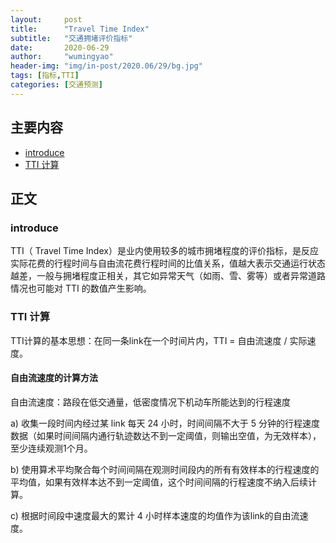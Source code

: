 ```yaml
---
layout:     post
title:      "Travel Time Index"
subtitle:   "交通拥堵评价指标"
date:       2020-06-29
author:     "wumingyao"
header-img: "img/in-post/2020.06/29/bg.jpg"
tags: [指标,TTI]
categories: [交通预测]
---
```

## 主要内容
* [introduce](#p1)
* [TTI 计算](#p2)
## 正文

###  <span id="p1">introduce</span>

TTI（ Travel Time Index）是业内使用较多的城市拥堵程度的评价指标，是反应实际花费的行程时间与自由流花费行程时间的比值关系，值越大表示交通运行状态越差，一般与拥堵程度正相关，其它如异常天气（如雨、雪、雾等）或者异常道路情况也可能对 TTI 的数值产生影响。

###  <span id="p2">TTI 计算</span>
TTI计算的基本思想：在同一条link在一个时间片内，TTI = 自由流速度 / 实际速度。

#### 自由流速度的计算方法

自由流速度：路段在低交通量，低密度情况下机动车所能达到的行程速度

a)  收集一段时间内经过某 link 每天 24 小时，时间间隔不大于 5 分钟的行程速度数据（如果时间间隔内通行轨迹数达不到一定阈值，则输出空值，为无效样本），至少连续观测1个月。

b)  使用算术平均聚合每个时间间隔在观测时间段内的所有有效样本的行程速度的平均值，如果有效样本达不到一定阈值，这个时间间隔的行程速度不纳入后续计算。

c) 根据时间段中速度最大的累计 4 小时样本速度的均值作为该link的自由流速度。
